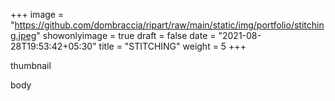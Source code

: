 +++
image = "https://github.com/dombraccia/ripart/raw/main/static/img/portfolio/stitching.jpeg"
showonlyimage = true
draft = false
date = "2021-08-28T19:53:42+05:30"
title = "STITCHING"
weight = 5
+++

thumbnail

<!--more-->

body

